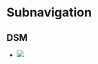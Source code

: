 <!-- @format -->

# Subnavigation

## DSM
* ![](https://ultimaker.invisionapp.com/dsm/ultimaker/ultimaker-com/asset/components/)
